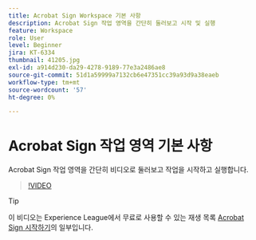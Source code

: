 ```yaml
---
title: Acrobat Sign Workspace 기본 사항
description: Acrobat Sign 작업 영역을 간단히 둘러보고 시작 및 실행
feature: Workspace
role: User
level: Beginner
jira: KT-6334
thumbnail: 41205.jpg
exl-id: a914d230-da29-4278-9189-77e3a2486ae8
source-git-commit: 51d1a59999a7132cb6e47351cc39a93d9a38eaeb
workflow-type: tm+mt
source-wordcount: '57'
ht-degree: 0%

---
```


# Acrobat Sign 작업 영역 기본 사항

Acrobat Sign 작업 영역을 간단히 비디오로 둘러보고 작업을 시작하고 실행합니다.

>[!VIDEO](https://video.tv.adobe.com/v/41205?quality=12&learn=on&hidetitle=true)

>[!TIP]
>
>이 비디오는 Experience League에서 무료로 사용할 수 있는 재생 목록 [Acrobat Sign 시작하기](https://experienceleague.adobe.com/ko/playlists/acrobat-sign-get-started-business-users)의 일부입니다.


